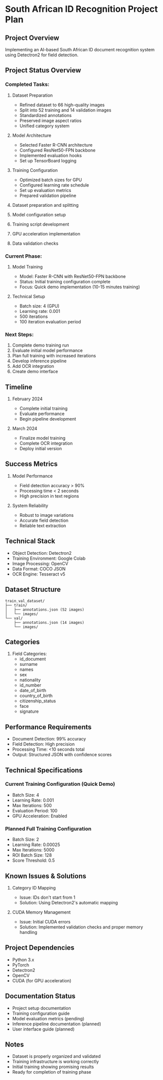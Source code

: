 # South African ID Recognition Project Plan

## Project Overview
Implementing an AI-based South African ID document recognition system using Detectron2 for field detection.

## Project Status Overview

### Completed Tasks:
1. Dataset Preparation 
   - Refined dataset to 66 high-quality images
   - Split into 52 training and 14 validation images
   - Standardized annotations
   - Preserved image aspect ratios
   - Unified category system

2. Model Architecture 
   - Selected Faster R-CNN architecture
   - Configured ResNet50-FPN backbone
   - Implemented evaluation hooks
   - Set up TensorBoard logging

3. Training Configuration 
   - Optimized batch sizes for GPU
   - Configured learning rate schedule
   - Set up evaluation metrics
   - Prepared validation pipeline

4. Dataset preparation and splitting 
5. Model configuration setup 
6. Training script development 
7. GPU acceleration implementation 
8. Data validation checks 

### Current Phase:
1. Model Training
   - Model: Faster R-CNN with ResNet50-FPN backbone
   - Status: Initial training configuration complete
   - Focus: Quick demo implementation (10-15 minutes training)

2. Technical Setup
   - Batch size: 4 (GPU)
   - Learning rate: 0.001
   - 500 iterations
   - 100 iteration evaluation period

### Next Steps:
1. Complete demo training run
2. Evaluate initial model performance
3. Plan full training with increased iterations
4. Develop inference pipeline
5. Add OCR integration
6. Create demo interface

## Timeline
1. February 2024
   - Complete initial training
   - Evaluate performance
   - Begin pipeline development

2. March 2024
   - Finalize model training
   - Complete OCR integration
   - Deploy initial version

## Success Metrics
1. Model Performance
   - Field detection accuracy > 90%
   - Processing time < 2 seconds
   - High precision in text regions

2. System Reliability
   - Robust to image variations
   - Accurate field detection
   - Reliable text extraction

## Technical Stack
- Object Detection: Detectron2
- Training Environment: Google Colab
- Image Processing: OpenCV
- Data Format: COCO JSON
- OCR Engine: Tesseract v5

## Dataset Structure
```
train_val_dataset/
├── train/
│   ├── annotations.json (52 images)
│   └── images/
└── val/
    ├── annotations.json (14 images)
    └── images/
```

## Categories
1. Field Categories:
   - id_document
   - surname
   - names
   - sex
   - nationality
   - id_number
   - date_of_birth
   - country_of_birth
   - citizenship_status
   - face
   - signature

## Performance Requirements
- Document Detection: 99% accuracy
- Field Detection: High precision
- Processing Time: <10 seconds total
- Output: Structured JSON with confidence scores

## Technical Specifications

### Current Training Configuration (Quick Demo)
- Batch Size: 4
- Learning Rate: 0.001
- Max Iterations: 500
- Evaluation Period: 100
- GPU Acceleration: Enabled

### Planned Full Training Configuration
- Batch Size: 2
- Learning Rate: 0.00025
- Max Iterations: 5000
- ROI Batch Size: 128
- Score Threshold: 0.5

## Known Issues & Solutions
1. Category ID Mapping
   - Issue: IDs don't start from 1
   - Solution: Using Detectron2's automatic mapping

2. CUDA Memory Management
   - Issue: Initial CUDA errors
   - Solution: Implemented validation checks and proper memory handling

## Project Dependencies
- Python 3.x
- PyTorch
- Detectron2
- OpenCV
- CUDA (for GPU acceleration)

## Documentation Status
- Project setup documentation
- Training configuration guide
- Model evaluation metrics (pending)
- Inference pipeline documentation (planned)
- User interface guide (planned)

## Notes
- Dataset is properly organized and validated
- Training infrastructure is working correctly
- Initial training showing promising results
- Ready for completion of training phase
